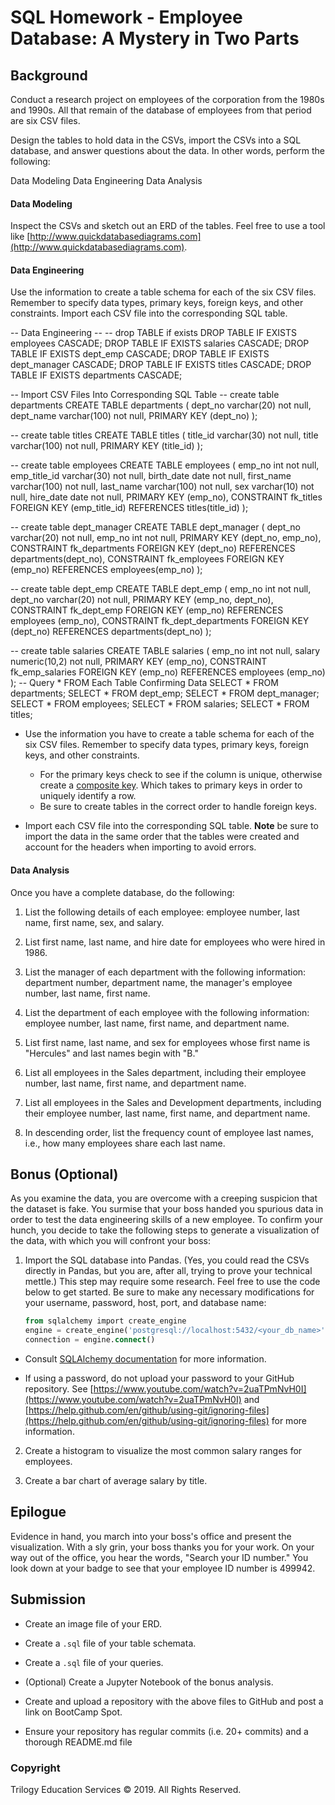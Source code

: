 # SQL Homework - Employee Database: A Mystery in Two Parts


## Background

Conduct a research project on employees of the corporation from the 1980s and 1990s. All that remain of the database of employees from that period are six CSV files.

Design the tables to hold data in the CSVs, import the CSVs into a SQL database, and answer questions about the data. In other words, perform the following:

Data Modeling
Data Engineering
Data Analysis

#### Data Modeling

Inspect the CSVs and sketch out an ERD of the tables. Feel free to use a tool like [http://www.quickdatabasediagrams.com](http://www.quickdatabasediagrams.com).

#### Data Engineering
Use the information to create a table schema for each of the six CSV files. Remember to specify data types, primary keys, foreign keys, and other constraints.
Import each CSV file into the corresponding SQL table.

-- Data Engineering --
-- drop TABLE if exists
DROP TABLE IF EXISTS employees CASCADE;
DROP TABLE IF EXISTS salaries CASCADE;
DROP TABLE IF EXISTS dept_emp CASCADE;
DROP TABLE IF EXISTS dept_manager CASCADE;
DROP TABLE IF EXISTS titles CASCADE;
DROP TABLE IF EXISTS departments CASCADE;

-- Import CSV Files Into Corresponding SQL Table
-- create table departments
CREATE TABLE departments (
    dept_no varchar(20) not null,
    dept_name varchar(100) not null,
    PRIMARY KEY (dept_no)
);

-- create table titles
CREATE TABLE titles (
    title_id varchar(30) not null,
    title varchar(100) not null,
    PRIMARY KEY (title_id)
);

-- create table employees
CREATE TABLE employees (
    emp_no int not null,
    emp_title_id varchar(30) not null,
    birth_date date not null,
    first_name varchar(100) not null,
    last_name varchar(100) not null,
    sex varchar(10) not null,
    hire_date date not null,
    PRIMARY KEY (emp_no),
    CONSTRAINT fk_titles
        FOREIGN KEY (emp_title_id)
        REFERENCES titles(title_id)
);

-- create table dept_manager
CREATE TABLE dept_manager (
    dept_no varchar(20) not null,
    emp_no int not null,
    PRIMARY KEY (dept_no, emp_no),
    CONSTRAINT fk_departments
        FOREIGN KEY (dept_no)
        REFERENCES departments(dept_no),
    CONSTRAINT fk_employees
        FOREIGN KEY (emp_no)
        REFERENCES employees(emp_no)
);

-- create table dept_emp
CREATE TABLE dept_emp (
    emp_no int not null,
    dept_no varchar(20) not null,
    PRIMARY KEY (emp_no, dept_no),
    CONSTRAINT fk_dept_emp
        FOREIGN KEY (emp_no)
        REFERENCES employees (emp_no),
    CONSTRAINT fk_dept_departments
        FOREIGN KEY (dept_no)
        REFERENCES departments(dept_no)
);

-- create table salaries
CREATE TABLE salaries (
    emp_no int not null,
    salary numeric(10,2) not null,
    PRIMARY KEY (emp_no),
    CONSTRAINT fk_emp_salaries
        FOREIGN KEY (emp_no)
        REFERENCES employees (emp_no)
);
-- Query * FROM Each Table Confirming Data
SELECT * FROM departments;
SELECT * FROM dept_emp;
SELECT * FROM dept_manager;
SELECT * FROM employees;
SELECT * FROM salaries;
SELECT * FROM titles;

* Use the information you have to create a table schema for each of the six CSV files. Remember to specify data types, primary keys, foreign keys, and other constraints.

  * For the primary keys check to see if the column is unique, otherwise create a [composite key](https://en.wikipedia.org/wiki/Compound_key). Which takes to primary keys in order to uniquely identify a row.
  * Be sure to create tables in the correct order to handle foreign keys.

* Import each CSV file into the corresponding SQL table. **Note** be sure to import the data in the same order that the tables were created and account for the headers when importing to avoid errors.

#### Data Analysis

Once you have a complete database, do the following:

1. List the following details of each employee: employee number, last name, first name, sex, and salary.

2. List first name, last name, and hire date for employees who were hired in 1986.

3. List the manager of each department with the following information: department number, department name, the manager's employee number, last name, first name.

4. List the department of each employee with the following information: employee number, last name, first name, and department name.

5. List first name, last name, and sex for employees whose first name is "Hercules" and last names begin with "B."

6. List all employees in the Sales department, including their employee number, last name, first name, and department name.

7. List all employees in the Sales and Development departments, including their employee number, last name, first name, and department name.

8. In descending order, list the frequency count of employee last names, i.e., how many employees share each last name.

## Bonus (Optional)

As you examine the data, you are overcome with a creeping suspicion that the dataset is fake. You surmise that your boss handed you spurious data in order to test the data engineering skills of a new employee. To confirm your hunch, you decide to take the following steps to generate a visualization of the data, with which you will confront your boss:

1. Import the SQL database into Pandas. (Yes, you could read the CSVs directly in Pandas, but you are, after all, trying to prove your technical mettle.) This step may require some research. Feel free to use the code below to get started. Be sure to make any necessary modifications for your username, password, host, port, and database name:

   ```sql
   from sqlalchemy import create_engine
   engine = create_engine('postgresql://localhost:5432/<your_db_name>')
   connection = engine.connect()
   ```

* Consult [SQLAlchemy documentation](https://docs.sqlalchemy.org/en/latest/core/engines.html#postgresql) for more information.

* If using a password, do not upload your password to your GitHub repository. See [https://www.youtube.com/watch?v=2uaTPmNvH0I](https://www.youtube.com/watch?v=2uaTPmNvH0I) and [https://help.github.com/en/github/using-git/ignoring-files](https://help.github.com/en/github/using-git/ignoring-files) for more information.

2. Create a histogram to visualize the most common salary ranges for employees.

3. Create a bar chart of average salary by title.

## Epilogue

Evidence in hand, you march into your boss's office and present the visualization. With a sly grin, your boss thanks you for your work. On your way out of the office, you hear the words, "Search your ID number." You look down at your badge to see that your employee ID number is 499942.

## Submission

* Create an image file of your ERD.

* Create a `.sql` file of your table schemata.

* Create a `.sql` file of your queries.

* (Optional) Create a Jupyter Notebook of the bonus analysis.

* Create and upload a repository with the above files to GitHub and post a link on BootCamp Spot.

* Ensure your repository has regular commits (i.e. 20+ commits) and a thorough README.md file

### Copyright

Trilogy Education Services © 2019. All Rights Reserved.
